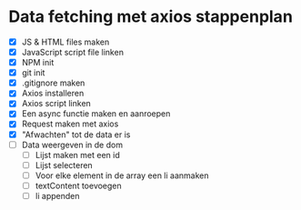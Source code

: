 # Data fetching met axios stappenplan

- [x] JS & HTML files maken
- [x] JavaScript script file linken
- [x] NPM init
- [x] git init
- [x] .gitignore maken
- [x] Axios installeren
- [x] Axios script linken
- [x] Een async functie maken en aanroepen
- [x] Request maken met axios
- [x] "Afwachten" tot de data er is
- [ ] Data weergeven in de dom
  - [ ] Lijst maken met een id
  - [ ] Lijst selecteren
  - [ ] Voor elke element in de array een li aanmaken
  - [ ] textContent toevoegen
  - [ ] li appenden
